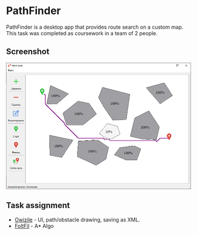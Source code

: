 # PathFinder

PathFinder is a desktop app that provides route search on a custom map.
This task was completed as coursework in a team of 2 people.

## Screenshot

![app-sreenshot](./readme-img/app-screen.png)

## Task assignment

-   [Owizile](https://github.com/Owizile) - UI, path/obstacle drawing, saving as XML.
-   [FoltFil](https://github.com/FoltFil) - A\* Algo
